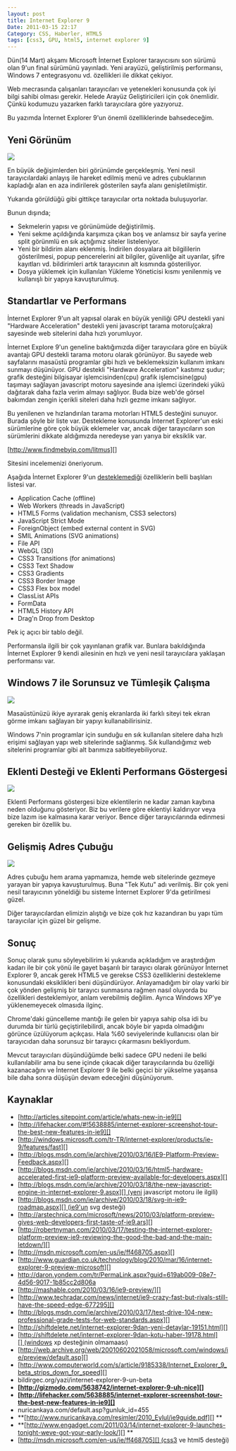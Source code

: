 ```yaml
---
layout: post
title: Internet Explorer 9
Date: 2011-03-15 22:17
Category: CSS, Haberler, HTML5
tags: [css3, GPU, html5, internet explorer 9]
---
```


Dün(14 Mart) akşamı Microsoft İnternet Explorer tarayıcısını son sürümü
olan 9'un final sürümünü yayınladı. Yeni arayüzü, geliştirilmiş
performansı, Windows 7 entegrasyonu vd. özellikleri ile dikkat çekiyor. 

Web mecrasında çalışanları tarayıcıları ve yetenekleri konusunda çok iyi
bilgi sahibi olması gerekir. Helede Arayüz Geliştiricileri için çok
önemlidir. Çünkü kodumuzu yazarken farklı tarayıcılara göre yazıyoruz. 

Bu yazımda İnternet Explorer 9'un önemli özelliklerinde bahsedeceğim. 

## Yeni Görünüm

![][100]

En büyük değişimlerden biri görünümde gerçekleşmiş. Yeni nesil
tarayıcılardaki anlayış ile hareket edilmiş menü ve adres çubuklarının
kapladığı alan en aza indirilerek gösterilen sayfa alanı
genişletilmiştir. 

Yukarıda görüldüğü gibi gittikçe tarayıcılar orta noktada buluşuyorlar.

Bunun dışında;

-   Sekmelerin yapısı ve görünümüde değiştirilmiş.
-   Yeni sekme açıldığında karşımıza çıkan boş ve anlamsız bir sayfa
    yerine split görünmlü en sık açtığımız siteler listeleniyor.
-   Yeni bir bildirim alanı eklenmiş. İndirilen dosyalara ait
    bilgililerin gösterilmesi, popup pencerelerini ait bilgiler,
    güvenliğe ait uyarılar, şifre kayıtları vd. bildirimleri artık
    tarayıcının alt kısmında gösteriliyor.
-   Dosya yüklemek için kullanılan Yükleme Yöneticisi kısmı yenilenmiş
    ve kullanışlı bir yapıya kavuşturulmuş.

## Standartlar ve Performans

İnternet Explorer 9'un alt yapısal olarak en büyük yeniliği GPU destekli
yani "Hardware Acceleration" destekli yeni javascript tarama
motoru(çakra) sayesinde web sitelerini daha hızlı yorumluyor. 

İnternet Explore 9'un geneline baktığımızda diğer tarayıcılara göre en
büyük avantajı GPU destekli tarama motoru olarak görünüyor. Bu sayede
web sayfalarını masaüstü programlar gibi hızlı ve beklemeksizin kullanım
imkanı sunmayı düşünüyor. GPU destekli "Hardware Acceleration" kastımız
şudur; grafik desteğini bilgisayar işlemcisinden(cpu) grafik
işlemcisine(gpu) taşımayı sağlayan javascript motoru sayesinde ana
işlemci üzerindeki yükü dağıtarak daha fazla verim almayı sağlıyor. Buda
bize web'de görsel bakımdan zengin içerikli siteleri daha hızlı gezme
imkanı sağlıyor.

Bu yenilenen ve hızlandırılan tarama motorları HTML5 desteğini sunuyor.
Burada şöyle bir liste var. Destekleme konusunda İnternet Explorer'un
eski sürümlerine göre çok büyük eklemeler var, ancak diğer tarayıcıların
son sürümlerini dikkate aldığımızda neredeyse yarı yarıya bir eksiklik
var.

[http://www.findmebyip.com/litmus][]

Sitesini incelemenizi öneriyorum. 

Aşağıda İnternet Explorer 9'un <u>desteklemediği</u> özelliklerin belli
başlıları listesi var.

-   Application Cache (offline)
-   Web Workers (threads in JavaScript)
-   HTML5 Forms (validation mechanism, CSS3 selectors)
-   JavaScript Strict Mode
-   ForeignObject (embed external content in SVG)
-   SMIL Animations (SVG animations)
-   File API
-   WebGL (3D)
-   CSS3 Transitions (for animations)
-   CSS3 Text Shadow
-   CSS3 Gradients
-   CSS3 Border Image
-   CSS3 Flex box model
-   ClassList APIs
-   FormData
-   HTML5 History API
-   Drag'n Drop from Desktop

Pek iç açıcı bir tablo değil.

Performansla ilgili bir çok yayınlanan grafik var. Bunlara bakıldığında
İnternet Explorer 9 kendi ailesinin en hızlı ve yeni nesil tarayıcılara
yaklaşan performansı var. 

## **Windows 7 ile Sorunsuz ve Tümleşik Çalışma**

![][1]

Masaüstünüzü ikiye ayırarak geniş ekranlarda iki farklı siteyi tek ekran
görme imkanı sağlayan bir yapıyı kullanabilirisiniz. 

Windows 7'nin programlar için sunduğu en sık kullanılan sitelere daha
hızlı erişimi sağlayan yapı web sitelerinde sağlanmış. Sık kullandığımız
web sitelerini programlar gibi alt barımıza sabitleyebiliyoruz.

## Eklenti Desteği ve Eklenti Performans Göstergesi

![][3]

Eklenti Performans göstergesi bize eklentilerin ne kadar zaman kaybına
neden olduğunu gösteriyor. Biz bu verilere göre eklentiyi kaldırıyor
veya bize lazım ise kalmasına karar veriyor. Bence diğer tarayıcılarında
edinmesi gereken bir özellik bu.

## Gelişmiş Adres Çubuğu

![][4]

Adres çubuğu hem arama yapmamıza, hemde web sitelerinde gezmeye yarayan
bir yapıya kavuşturulmuş. Buna "Tek Kutu" adı verilmiş. Bir çok yeni
nesil tarayıcının yöneldiği bu sisteme İnternet Explorer 9'da
getirilmesi güzel.

Diğer tarayıcılardan elimizin alıştığı ve bize çok hız kazandıran bu
yapı tüm tarayıcılar için güzel bir gelişme.

## Sonuç

Sonuç olarak şunu söyleyebilirim ki yukarıda açıkladığım ve araştırdığım
kadarı ile bir çok yönü ile gayet başarılı bir tarayıcı olarak görünüyor
İnternet Explorer 9, ancak gerek HTML5 ve gerekse CSS3 özelliklerini
destekleme konusundaki eksiklikleri beni düşündürüyor. Anlayamadığım bir
olay varki bir çok yönden gelişmiş bir tarayıcı sunmasına rağmen nasıl
oluyorda bu özellikleri desteklemiyor, anlam verebilmiş değilim. Ayrıca
Windows XP'ye yüklenemeyecek olmasıda ilginç.

Chrome'daki güncelleme mantığı ile gelen bir yapıya sahip olsa idi bu
durumda bir türlü geçiştirilebilirdi, ancak böyle bir yapıda olmadığını
görünce üzülüyorum açıkçası. Hala %60 seviyelerinde kullanıcısı olan bir
tarayıcıdan daha sorunsuz bir tarayıcı çıkarmasını bekliyordum. 

Mevcut tarayıcıları düşündüğümde belki sadece GPU nedeni ile belki
kullanılabilir ama bu sene içinde çıkacak diğer tarayıcılarında bu
özelliği kazanacağını ve İnternet Explorer 9 ile belki geçici bir
yükselme yaşansa bile daha sonra düşüşün devam edeceğini düşünüyorum.

## Kaynaklar

-   [http://articles.sitepoint.com/article/whats-new-in-ie9][]
-   [http://lifehacker.com/#!5638885/internet-explorer-screenshot-tour-the-best-new-features-in-ie9][]
-   [http://windows.microsoft.com/tr-TR/internet-explorer/products/ie-9/features/fast][]
-   [http://blogs.msdn.com/ie/archive/2010/03/16/IE9-Platform-Preview-Feedback.aspx][]
-   [http://blogs.msdn.com/ie/archive/2010/03/16/html5-hardware-accelerated-first-ie9-platform-preview-available-for-developers.aspx][]
-   [http://blogs.msdn.com/ie/archive/2010/03/18/the-new-javascript-engine-in-internet-explorer-9.aspx][] (yeni javascript motoru ile ilgili)
-   [http://blogs.msdn.com/ie/archive/2010/03/18/svg-in-ie9-roadmap.aspx][] (ie9'un svg desteği)
-   [http://arstechnica.com/microsoft/news/2010/03/platform-preview-gives-web-developers-first-taste-of-ie9.ars][]
-   [http://robertnyman.com/2010/03/17/testing-the-internet-explorer-platform-preview-ie9-reviewing-the-good-the-bad-and-the-main-letdown/][]
-   [http://msdn.microsoft.com/en-us/ie/ff468705.aspx][]
-   [http://www.guardian.co.uk/technology/blog/2010/mar/16/internet-explorer-9-preview-microsoft][]
-   http://daron.yondem.com/tr/PermaLink.aspx?guid=619ab009-08e7-4d56-9017-1b85cc2d806a
-   [http://mashable.com/2010/03/16/ie9-preview/][]
-   [http://www.techradar.com/news/internet/ie9-crazy-fast-but-rivals-still-have-the-speed-edge-677295][]
-   [http://blogs.msdn.com/ie/archive/2010/03/17/test-drive-104-new-professional-grade-tests-for-web-standards.aspx][]
-   [http://shiftdelete.net/internet-explorer-9dan-yeni-detaylar-19151.html][]
-   [http://shiftdelete.net/internet-explorer-9dan-kotu-haber-19178.html][] (windows xp desteğinin olmamaası)
-   [http://web.archive.org/web/20010602021058/microsoft.com/windows/ie/preview/default.asp][]
-   [http://www.computerworld.com/s/article/9185338/Internet_Explorer_9_beta_strips_down_for_speed][]
-   bildirgec.org/yazi/internet-explorer-9-un-beta
-   **[http://gizmodo.com/5638742/internet-explorer-9-uh-nice][]**
-   **[http://lifehacker.com/5638885/internet-explorer-screenshot-tour-the-best-new-features-in-ie9][]**
-   nuricankaya.com/default.asp?gunluk_id=455
-   **[http://www.nuricankaya.com/resimler/2010_Eylul/ie9guide.pdf][] **
-   **[http://www.engadget.com/2011/03/14/internet-explorer-9-launches-tonight-weve-got-your-early-look/][] **
-   [http://msdn.microsoft.com/en-us/ie/ff468705][] (css3 ve html5 desteği)

  [100]: /images/ie9_01.png
  [http://www.findmebyip.com/litmus]: http://www.findmebyip.com/litmus
  [1]: /images/ie9_03.jpg
  [2]: /images/ie9_03.jpg
  [3]: /images/ie9_05.jpg
  [4]: /images/ie9_06.jpg
  [http://articles.sitepoint.com/article/whats-new-in-ie9]: http://articles.sitepoint.com/article/whats-new-in-ie9
  [http://lifehacker.com/#!5638885/internet-explorer-screenshot-tour-the-best-new-features-in-ie9]: http://lifehacker.com/#!5638885/internet-explorer-screenshot-tour-the-best-new-features-in-ie9
  [http://windows.microsoft.com/tr-TR/internet-explorer/products/ie-9/features/fast]: http://windows.microsoft.com/tr-TR/internet-explorer/products/ie-9/features/fast
  [http://blogs.msdn.com/ie/archive/2010/03/16/IE9-Platform-Preview-Feedback.aspx]: http://blogs.msdn.com/ie/archive/2010/03/16/IE9-Platform-Preview-Feedback.aspx
  [http://blogs.msdn.com/ie/archive/2010/03/16/html5-hardware-accelerated-first-ie9-platform-preview-available-for-developers.aspx]: http://blogs.msdn.com/ie/archive/2010/03/16/html5-hardware-accelerated-first-ie9-platform-preview-available-for-developers.aspx
  [http://blogs.msdn.com/ie/archive/2010/03/18/the-new-javascript-engine-in-internet-explorer-9.aspx]: http://blogs.msdn.com/ie/archive/2010/03/18/the-new-javascript-engine-in-internet-explorer-9.aspx
  [http://blogs.msdn.com/ie/archive/2010/03/18/svg-in-ie9-roadmap.aspx]: http://blogs.msdn.com/ie/archive/2010/03/18/svg-in-ie9-roadmap.aspx
  [http://arstechnica.com/microsoft/news/2010/03/platform-preview-gives-web-developers-first-taste-of-ie9.ars]: http://arstechnica.com/microsoft/news/2010/03/platform-preview-gives-web-developers-first-taste-of-ie9.ars
  [http://robertnyman.com/2010/03/17/testing-the-internet-explorer-platform-preview-ie9-reviewing-the-good-the-bad-and-the-main-letdown/]: http://robertnyman.com/2010/03/17/testing-the-internet-explorer-platform-preview-ie9-reviewing-the-good-the-bad-and-the-main-letdown/
  [http://msdn.microsoft.com/en-us/ie/ff468705.aspx]: http://msdn.microsoft.com/en-us/ie/ff468705.aspx
  [http://www.guardian.co.uk/technology/blog/2010/mar/16/internet-explorer-9-preview-microsoft]: http://www.guardian.co.uk/technology/blog/2010/mar/16/internet-explorer-9-preview-microsoft
  [http://mashable.com/2010/03/16/ie9-preview/]: http://mashable.com/2010/03/16/ie9-preview/
  [http://www.techradar.com/news/internet/ie9-crazy-fast-but-rivals-still-have-the-speed-edge-677295]: http://www.techradar.com/news/internet/ie9-crazy-fast-but-rivals-still-have-the-speed-edge-677295
  [http://blogs.msdn.com/ie/archive/2010/03/17/test-drive-104-new-professional-grade-tests-for-web-standards.aspx]: http://blogs.msdn.com/ie/archive/2010/03/17/test-drive-104-new-professional-grade-tests-for-web-standards.aspx
  [http://shiftdelete.net/internet-explorer-9dan-yeni-detaylar-19151.html]: http://shiftdelete.net/internet-explorer-9dan-yeni-detaylar-19151.html
  [http://shiftdelete.net/internet-explorer-9dan-kotu-haber-19178.html]: http://shiftdelete.net/internet-explorer-9dan-kotu-haber-19178.html
  [http://web.archive.org/web/20010602021058/microsoft.com/windows/ie/preview/default.asp]: http://web.archive.org/web/20010602021058/microsoft.com/windows/ie/preview/default.asp
  [http://www.computerworld.com/s/article/9185338/Internet_Explorer_9_beta_strips_down_for_speed]: http://www.computerworld.com/s/article/9185338/Internet_Explorer_9_beta_strips_down_for_speed
  [http://gizmodo.com/5638742/internet-explorer-9-uh-nice]: http://gizmodo.com/5638742/internet-explorer-9-uh-nice
  [http://lifehacker.com/5638885/internet-explorer-screenshot-tour-the-best-new-features-in-ie9]: http://lifehacker.com/5638885/internet-explorer-screenshot-tour-the-best-new-features-in-ie9
  [http://www.nuricankaya.com/resimler/2010_Eylul/ie9guide.pdf]: http://www.nuricankaya.com/resimler/2010_Eylul/ie9guide.pdf
  [http://www.engadget.com/2011/03/14/internet-explorer-9-launches-tonight-weve-got-your-early-look/]: http://www.engadget.com/2011/03/14/internet-explorer-9-launches-tonight-weve-got-your-early-look/
  [http://msdn.microsoft.com/en-us/ie/ff468705]: http://msdn.microsoft.com/en-us/ie/ff468705
